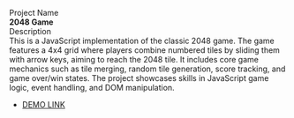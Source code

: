 Project Name  
**2048 Game**  
Description  
This is a JavaScript implementation of the classic 2048 game. The game features a 4x4 grid where players combine numbered tiles by sliding them with arrow keys, aiming to reach the 2048 tile. It includes core game mechanics such as tile merging, random tile generation, score tracking, and game over/win states. The project showcases skills in JavaScript game logic, event handling, and DOM manipulation.  

 - [DEMO LINK](https://JulyaPetrovskaya.github.io/js-2048-game)
